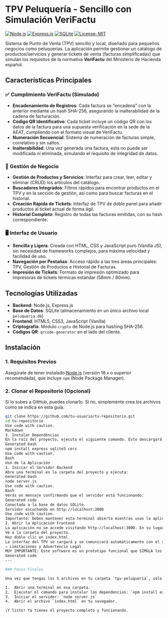 # TPV Peluquería - Sencillo con Simulación VeriFactu

[![Node.js](https://img.shields.io/badge/Node.js-18.x+-brightgreen.svg)](https://nodejs.org/)
[![Express.js](https://img.shields.io/badge/Express.js-4.x-blue.svg)](https://expressjs.com/)
[![SQLite](https://img.shields.io/badge/Database-SQLite-blue.svg)](https://www.sqlite.org/index.html)
[![License: MIT](https://img.shields.io/badge/License-MIT-yellow.svg)](https://opensource.org/licenses/MIT)

Sistema de Punto de Venta (TPV) sencillo y local, diseñado para pequeños negocios como peluquerías. La aplicación permite gestionar un catálogo de productos/servicios y generar tickets de venta (facturas simplificadas) que simulan los requisitos de la normativa **VeriFactu** del Ministerio de Hacienda español.

## Características Principales

### ✅ Cumplimiento VeriFactu (Simulado)

- **Encadenamiento de Registros**: Cada factura se "encadena" con la anterior mediante un hash SHA-256, asegurando la inalterabilidad de la cadena de facturación.
- **Código QR Identificativo**: Cada ticket incluye un código QR con los datos de la factura para una supuesta verificación en la sede de la AEAT, cumpliendo con el formato visual de VeriFactu.
- **Numeración Secuencial**: Sistema de numeración de facturas simple, correlativo y sin saltos.
- **Inalterabilidad**: Una vez generada una factura, esta no puede ser modificada ni eliminada, simulando el requisito de integridad de datos.

### 🏪 Gestión de Negocio

- **Gestión de Productos y Servicios**: Interfaz para crear, leer, editar y eliminar (CRUD) los artículos del catálogo.
- **Buscadores Integrados**: Filtros rápidos para encontrar productos en el TPV y en la sección de gestión, así como para buscar facturas en el historial.
- **Creación Rápida de Tickets**: Interfaz de TPV de doble panel para añadir productos al ticket actual de forma ágil.
- **Historial Completo**: Registro de todas las facturas emitidas, con su hash correspondiente.

### 🖥️ Interfaz de Usuario

- **Sencilla y Ligera**: Creada con HTML, CSS y JavaScript puro (Vanilla JS), sin necesidad de frameworks complejos, para máxima velocidad y facilidad de uso.
- **Navegación por Pestañas**: Acceso rápido a las tres áreas principales: TPV, Gestión de Productos e Historial de Facturas.
- **Impresión de Tickets**: Formato de impresión optimizado para impresoras de tickets térmicas estándar (58mm / 80mm).

## Tecnologías Utilizadas

- **Backend**: Node.js, Express.js
- **Base de Datos**: SQLite (almacenamiento en un único archivo local `peluqueria.db`)
- **Frontend**: HTML5, CSS3, JavaScript (Vanilla)
- **Criptografía**: Módulo `crypto` de Node.js para hashing SHA-256.
- **Códigos QR**: `qrcode-generator` en el lado del cliente.

## Instalación

### 1. Requisitos Previos

Asegúrate de tener instalado [Node.js](https://nodejs.org/) (versión 18.x o superior recomendada), que incluye `npm` (Node Package Manager).

### 2. Clonar el Repositorio (Opcional)

Si lo subes a GitHub, puedes clonarlo. Si no, simplemente crea los archivos como se indica en esta guía.

```bash
git clone https://github.com/tu-usuario/tu-repositorio.git
cd tu-repositorio
Use code with caution.
Markdown
3. Instalar Dependencias
En la raíz del proyecto, ejecuta el siguiente comando. Esto descargará todas las librerías necesarias (express, sqlite3, cors) en una carpeta node_modules.
Generated bash
npm install express sqlite3 cors
Use code with caution.
Bash
Uso de la Aplicación
1. Iniciar el Servidor Backend
Abre una terminal en la carpeta del proyecto y ejecuta:
Generated bash
node server.js
Use code with caution.
Bash
Verás un mensaje confirmando que el servidor está funcionando:
Generated code
Conectado a la base de datos SQLite.
Servidor escuchando en http://localhost:3000
Use code with caution.
Importante: Debes mantener esta terminal abierta mientras usas la aplicación.
2. Abrir la Aplicación Frontend
La aplicación no se accede visitando http://localhost:3000. En su lugar, debes abrir el archivo index.html directamente en tu navegador web (Chrome, Firefox, etc.).
Ve a la carpeta del proyecto.
Haz doble clic en index.html.
La interfaz del TPV se cargará y se comunicará automáticamente con el servidor que dejaste corriendo en la terminal.
⚠️ Limitaciones y Advertencia Legal
MUY IMPORTANTE: Este software es un prototipo funcional que SIMULA los requisitos técnicos de un sistema VeriFactu. NO constituye una solución certificada ni autorizada por la Agencia Tributaria (AEAT). Su uso para la facturación real de un negocio sin la debida certificación puede acarrear sanciones. Consulta siempre a un asesor fiscal.
Generated code
---

### Pasos Finales

Una vez que tengas los 5 archivos en tu carpeta `tpv-peluqueria`, solo te queda:

1.  Abrir una terminal en esa carpeta.
2.  Ejecutar el comando para instalar las dependencias: `npm install express sqlite3 cors`
3.  Iniciar el servidor: `node server.js`
4.  Abrir el archivo `index.html` en tu navegador.

¡Y listo! Ya tienes el proyecto completo y funcionando.
```

